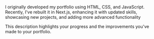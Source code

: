 I originally developed my portfolio using HTML, CSS, and JavaScript. Recently, I've rebuilt it in Next.js, enhancing it with updated skills, showcasing new projects, and adding more advanced functionality


This description highlights your progress and the improvements you've made to your portfolio.






